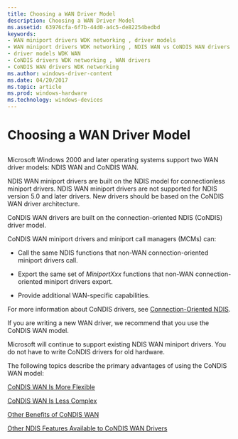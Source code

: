 ```yaml
---
title: Choosing a WAN Driver Model
description: Choosing a WAN Driver Model
ms.assetid: 63976cfa-6f7b-44d0-a4c5-de82254bedbd
keywords:
- WAN miniport drivers WDK networking , driver models
- WAN miniport drivers WDK networking , NDIS WAN vs CoNDIS WAN drivers
- driver models WDK WAN
- CoNDIS drivers WDK networking , WAN drivers
- CoNDIS WAN drivers WDK networking
ms.author: windows-driver-content
ms.date: 04/20/2017
ms.topic: article
ms.prod: windows-hardware
ms.technology: windows-devices
---
```


# Choosing a WAN Driver Model


## <a href="" id="ddk-choosing-a-wan-driver-model-ng"></a>


Microsoft Windows 2000 and later operating systems support two WAN driver models: NDIS WAN and CoNDIS WAN.

NDIS WAN miniport drivers are built on the NDIS model for connectionless miniport drivers. NDIS WAN miniport drivers are not supported for NDIS version 5.0 and later drivers. New drivers should be based on the CoNDIS WAN driver architecture.

CoNDIS WAN drivers are built on the connection-oriented NDIS (CoNDIS) driver model.

CoNDIS WAN miniport drivers and miniport call managers (MCMs) can:

-   Call the same NDIS functions that non-WAN connection-oriented miniport drivers call.

-   Export the same set of *MiniportXxx* functions that non-WAN connection-oriented miniport drivers export.

-   Provide additional WAN-specific capabilities.

For more information about CoNDIS drivers, see [Connection-Oriented NDIS](connection-oriented-ndis.md).

If you are writing a new WAN driver, we recommend that you use the CoNDIS WAN model.

Microsoft will continue to support existing NDIS WAN miniport drivers. You do not have to write CoNDIS drivers for old hardware.

The following topics describe the primary advantages of using the CoNDIS WAN model:

[CoNDIS WAN Is More Flexible](condis-wan-is-more-flexible.md)

[CoNDIS WAN Is Less Complex](condis-wan-is-less-complex.md)

[Other Benefits of CoNDIS WAN](other-benefits-of-condis-wan.md)

[Other NDIS Features Available to CoNDIS WAN Drivers](other-ndis-features-available-to-condis-wan-drivers.md)

 

 





